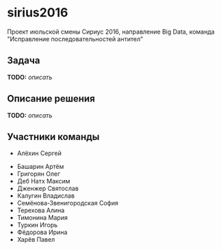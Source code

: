# sirius2016
Проект июльской смены Сириус 2016, направление Big Data, команда "Исправление последовательностей антител"

## Задача
**TODO:** *описать*

## Описание решения
**TODO:** *описать*

## Участники команды
* Алёхин Сергей
- Башарин Артём
- Григорян Олег
- Деб Натх Максим
- Дженжер Святослав
- Калугин Владислав
- Семёнова-Звенигородская София
- Терехова Алина
- Тимонина Мария
- Туркин Игорь
- Фёдорова Ирина
- Харёв Павел
